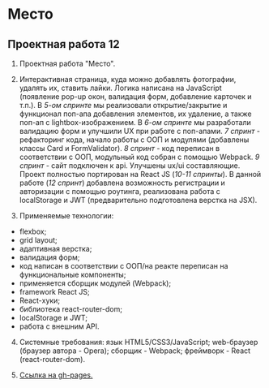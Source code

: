# Место

## Проектная работа 12

1. Проектная работа "Место".

2. Интерактивная страница, куда можно добавлять фотографии, удалять их, ставить лайки. Логика написана на JavaScript (появление pop-up окон, валидация форм, добавление карточек и т.п.). В *5-ом спринте* мы реализовали открытие/закрытие и функционал поп-апа добавления элементов, их удаление, а также поп-ап с lightbox-изображением. В *6-ом спринте* мы разработали валидацию форм и улучшили UX при работе с поп-апами. *7 спринт* - рефакторинг кода, начало работы с ООП и модулями (добавлены классы Card и FormValidator). *8 спринт* - код переписан в соответствии с ООП, модульный код собран с помощью Webpack. *9 спринт* - сайт подключен к api. Улучшены ux/ui составляющие.
Проект полностью портирован на React JS (*10-11 спринты*).
В данной работе (*12 спринт*) добавлена возможность регистрации и авторизации с помощью роутинга, реализована работа с localStorage и JWT (предварительно подготовлена верстка на JSX).

3. Применяемые технологии:
  - flexbox;
  - grid layout;
  - адаптивная верстка;
  - валидация форм;
  - код написан в соответствии с ООП/на реакте переписан на функциональные компоненты;
  - применяется сборщик модулей (Webpack);
  - framework React JS;
  - React-хуки;
  - библиотека react-router-dom;
  - localStorage и JWT;
  - работа с внешним API.

4. Системные требования: язык HTML5/CSS3/JavaScript; web-браузер (браузер автора - Opera); сборщик - Webpack; фреймворк - React (react-router-dom).

5. [Ссылка на gh-pages.](https://antoshkow.github.io/mesto/ "Ссылка на gh-pages.")
